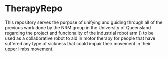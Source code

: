 # TherapyRepo

This repository serves the purpose of unifying and guiding through all of the previous work done by the NRM group in the University of Queensland regarding the project and funcionality of the industrial robot arm () to be used as a collaborative robot to aid in motor therapy for people that have suffered any type of sickness that could impair their movement in their upper limbs movement.






